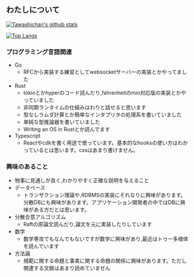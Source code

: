 ## わたしについて

[![Tawashichan's github stats](https://github-readme-stats.vercel.app/api?username=tawashichan)](https://github.com/anuraghazra/github-readme-stats)

[![Top Langs](https://github-readme-stats.vercel.app/api/top-langs/?username=tawashichan&layout=compact)](https://github.com/anuraghazra/github-readme-stats)

### プログラミング言語関連
  - Go
    - RFCから実装する練習としてwebsocketサーバーの実装とかやってました
  - Rust
    - tokioとかhyperのコード読んだり,fahrenheitのmio対応版の実装とかやっていました
    - 非同期ランタイムの仕組みはわりと話せると思います  
    - 型なしラムダ計算とか簡単なインタプリタの処理系を書いていました
    - 単純な型推論器を書いていました
    - Writing an OS in Rustとか読んでます
  - Typescript
    - Reactやcdkを書く用途で使っています。基本的なhooksの使い方はわかっているとは思います。cssはあまり書けません。
### 興味のあること
  - 物事に見通しが良く,わかりやすく正確な説明を与えること
  - データベース
    - トランザクション理論や,RDBMSの実装にそれなりに興味があります。分散DBにも興味があります。アプリケーション開発者の中ではDBに興味がある方だとは思います。
  - 分散合意アルゴリズム
    - Raftの原論文読んだり,論文を元に実装したりしています
  - 数学
    - 数学専攻でもなんでもないですが数学に興味があり,最近はトゥー多様体を読んでいます
  - 方法論
    - 規範に関する命題と事実に関する命題の関係に興味があります。ただし関連する文献はあまり読めていません
